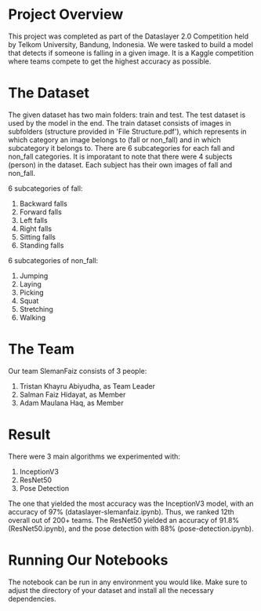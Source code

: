 # Project Overview
This project was completed as part of the Dataslayer 2.0 Competition held by Telkom University, Bandung, Indonesia. We were tasked to build a model that detects if someone is falling in a given image. It is a Kaggle competition where teams compete to get the highest accuracy as possible. 

# The Dataset
The given dataset has two main folders: train and test. The test dataset is used by the model in the end. The train dataset consists of images in subfolders (structure provided in 'File Structure.pdf'), which represents in which category an image belongs to (fall or non_fall) and in which subcategory it belongs to. There are 6 subcategories for each fall and non_fall categories. It is imporatant to note that there were 4 subjects (person) in the dataset. Each subject has their own images of fall and non_fall. 

6 subcategories of fall: 
1. Backward falls
2. Forward falls
3. Left falls
4. Right falls
5. Sitting falls
6. Standing falls

6 subcategories of non_fall: 
1. Jumping
2. Laying
3. Picking
4. Squat
5. Stretching
6. Walking

# The Team
Our team SlemanFaiz consists of 3 people: 
1. Tristan Khayru Abiyudha, as Team Leader
2. Salman Faiz Hidayat, as Member
3. Adam Maulana Haq, as Member

# Result
There were 3 main algorithms we experimented with: 
1. InceptionV3
2. ResNet50
3. Pose Detection 

The one that yielded the most accuracy was the InceptionV3 model, with an accuracy of 97% (dataslayer-slemanfaiz.ipynb). Thus, we ranked 12th overall out of 200+ teams. The ResNet50 yielded an accuracy of 91.8% (ResNet50.ipynb), and the pose detection with 88% (pose-detection.ipynb). 

# Running Our Notebooks
The notebook can be run in any environment you would like. Make sure to adjust the directory of your dataset and install all the necessary dependencies. 
